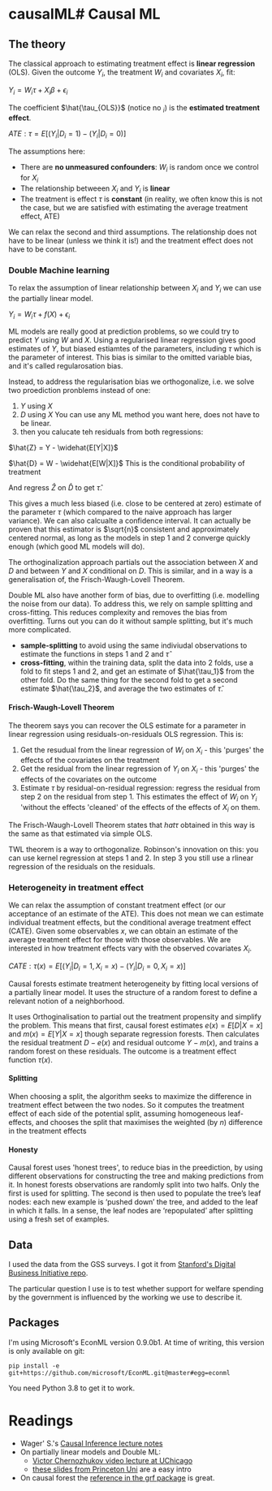 # causalML# Causal ML

## The theory

The classical approach to estimating treatment effect is  **linear regression** (OLS). Given the outcome $Y_i$, the treatment $W_i$ and covariates $X_i$, fit:

$Y_i = W_i\tau + X_i\beta + \epsilon_i$

The coefficient $\hat{\tau_{OLS}}$ (notice no $_i$) is the **estimated treatment effect**. 

$ATE: \tau = E [(Y_i|D_i = 1) − (Y_i|D_i = 0)]$

The assumptions here:

* There are **no unmeasured confounders**: $W_i$ is random once we control for $X_i$
* The relationship betweeen $X_i$ and $Y_i$ is **linear**
* The treatment is effect $\tau$ is **constant** (in reality, we often know this is not the case, but we are satisfied with estimating the average treatment effect, ATE)

We can relax the second and third assumptions. The relationship does not have to be linear (unless we think it is!) and the treatment effect does not have to be constant.

### Double Machine learning

To relax the assumption of linear relationship between $X_i$ and $Y_i$ we can use the partially linear model.

$Y_i = W_i\tau + f(X) + \epsilon_i$

ML models are really good at prediction problems, so we could try to predict $Y$ using $W$ and $X$. Using a regularised linear regression gives good estimates of $Y$, but biased estiamtes of the parameters, including $\tau$ which is the parameter of interest. This bias is similar to the omitted variable bias, and it's called regularosation bias. 

Instead, to address the regularisation bias we orthogonalize, i.e. we solve two proediction pronblems instead of one:
1. $Y$ using $X$
2. $D$ using $X$
You can use any ML method you want here, does not have to be linear. 
3. then you calucate teh residuals from both regressions:

$\hat{Z} = Y - \widehat{E[Y|X]}$ 

$\hat{D} = W - \widehat{E[W|X]}$ This is the conditional probability of treatment

And regress $\hat{Z}$ on $\hat{D}$ to get $\hat{\tau}$. 

This gives a much less biased (i.e. close to be centered at zero) estimate of the parameter $\tau$ (which compared to the naive approach has larger variance). We can also calcualte a confidence interval. It can actually be proven that this estimator is $\sqrt{n}$ consistent and approximately centered normal, as long as the models in step 1 and 2 converge quickly enough (which good ML models will do). 

The orthoginalization approach partials out the association between $X$ and $D$ and between $Y$ and $X$ conditional on $D$. This is similar, and in a way is a generalisation of, the Frisch-Waugh-Lovell Theorem.

Double ML also have another form of bias, due to overfitting (i.e. modelling the noise from our data). To address this, we rely on sample splitting and cross-fitting. This reduces complexity and removes the bias from overfitting. Turns out you can do it without sample splitting, but it's much more complicated.

* **sample-splitting** to avoid using the same indiviudal observations to estimate the functions in steps 1 and 2 and $\hat{\tau}$
* **cross-fitting**, within the training data, split the data into 2 folds, use a fold to fit steps 1 and 2, and get an estimate of $\hat{\tau_1}$ from the other fold. Do the same thing for the second fold to get a second estimate $\hat{\tau_2}$, and average the two estimates of $\hat{\tau}$.

#### Frisch-Waugh-Lovell Theorem 

The theorem says you can recover the OLS estimate for a parameter in linear regression using residuals-on-residuals OLS regression. This is:
 
1. Get the resudual from the linear regression of $W_i$ on $X_i$ - this 'purges' the effects of the covariates on the treatment 
2. Get the residual from the linear regression of $Y_i$ on $X_i$ - this 'purges' the effects of the covariates on the outcome
3. Estimate $\tau$ by residual-on-residual regression: regress the residual from step 2 on the residual from step 1. This estimates the effect of $W_i$ on $Y_i$ 'without the effects 'cleaned' of the effects of the effects of $X_i$ on them. 

The Frisch-Waugh-Lovell Theorem states that $hat{\tau}$ obtained in this way is the same as that estimated via simple OLS. 

TWL theorem is a way to orthogonalize. Robinson's innovation on this: you can use kernel regression at steps 1 and 2. In step 3 you still use a rlinear regression of the residuals on the residuals.

### Heterogeneity in treatment effect

We can relax the assumption of constant treatment effect (or our acceptance of an estimate of the ATE). This does not mean we can estimate individual treatment effects, but the conditional average treatment effect (CATE). Given some observables $x$, we can obtain an estimate of the average treatment effect for those with those observables. We are interested in how treatment effects vary with the observed covariates $X_i$.

$CATE: \tau(x) = E [(Y_i|D_i = 1, X_i = x) − (Y_i|D_i = 0, X_i = x)]$

Causal forests estimate treatment heterogeneity by fitting local versions of a partially linear model. It uses the structure of a random forest to define a relevant notion of a neighborhood. 

It uses Orthoginalisation to partial out the treatment propensity and simplify the problem. This means that first, causal forest estimates $e(x) = E[D|X=x]$ and $m(x) = E[Y|X=x]$ though separate regression forests. Then calculates the residual treatment $D - e(x)$ and residual outcome $Y - m(x)$, and trains a random forest on these residuals. The outcome is a treatment effect function $\tau(x)$. 

#### Splitting

When choosing a split, the algorithm seeks to maximize the difference in treatment effect between the two nodes. So it computes the treatment effect of each side of the potential split, assuming homogeneous leaf-effects, and chooses the split that maximises the weighted (by $n$) difference in the treatment effects

#### Honesty

Causal forest uses 'honest trees', to reduce bias in the preediction, by using different observations for constructing the tree and making predictions from it. 
In honest forests observations are randomly split into two halfs. Only the first is used for splitting. The second is then used to populate the tree’s leaf nodes: each new example is ‘pushed down’ the tree, and added to the leaf in which it falls. In a sense, the leaf nodes are ‘repopulated’ after splitting using a fresh set of examples.

## Data

I used the data from the GSS surveys. I got it from [Stanford's Digital Business Initiative repo](https://github.com/gsbDBI/ExperimentData/tree/master/Welfare/ProcessedData).

The particular question I use is to test whether support for welfare spending by the government is influenced by the working we use to describe it.

## Packages

I'm using Microsoft's EconML version 0.9.0b1. At time of writing, this version is only available on git:

```
pip install -e git+https://github.com/microsoft/EconML.git@master#egg=econml
```
You need Python 3.8 to get it to work. 

# Readings

* Wager' S.'s [Causal Inference lecture notes](https://web.stanford.edu/~swager/stats361.pdf)
* On partially linear models and Double ML:
  - [Victor Chernozhukov video lecture at UChicago](https://www.youtube.com/watch?v=eHOjmyoPCFU&ab_channel=BeckerFriedmanInstituteatUChicago-BFI) 
  - [these slides from Princeton Uni](https://scholar.princeton.edu/sites/default/files/bstewart/files/chern.handout.pdf) are a easy intro
* On causal forest the [reference in the grf package](https://grf-labs.github.io/grf/REFERENCE.html#table-of-contents-1) is great. 
